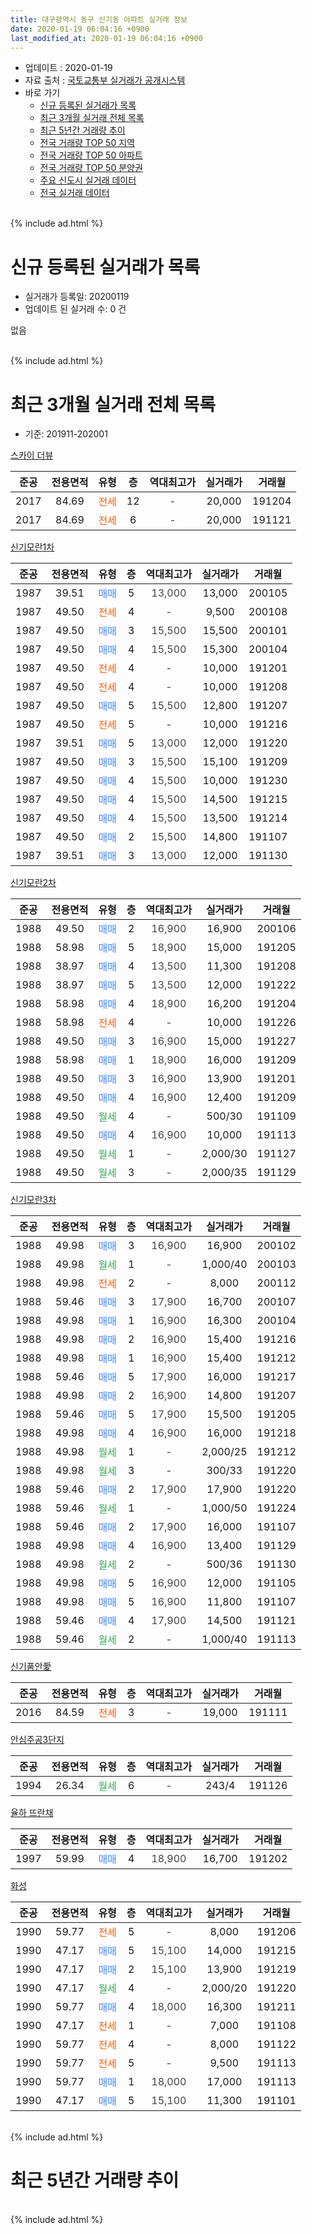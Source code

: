 ```yaml
---
title: 대구광역시 동구 신기동 아파트 실거래 정보
date: 2020-01-19 06:04:16 +0900
last_modified_at: 2020-01-19 06:04:16 +0900
---
```


* 업데이트 : 2020-01-19
* 자료 출처 : [국토교통부 실거래가 공개시스템](http://rt.molit.go.kr)
* 바로 가기
    * [신규 등록된 실거래가 목록](#신규-등록된-실거래가-목록)
    * [최근 3개월 실거래 전체 목록](#최근-3개월-실거래-전체-목록)
    * [최근 5년간 거래량 추이](#최근-5년간-거래량-추이)
    * [전국 거래량 TOP 50 지역](https://apt-info.github.io/apt-trade-info/최근-3개월-전국에서-가장-거래가-많이-발생한-지역)
    * [전국 거래량 TOP 50 아파트](https://apt-info.github.io/apt-trade-info/최근-3개월-전국에서-가장-거래가-많이-발생한-아파트)
    * [전국 거래량 TOP 50 분양권](https://apt-info.github.io/apt-trade-info/최근-3개월-전국에서-가장-거래가-많이-발생한-분양권)
    * [주요 신도시 실거래 데이터](https://apt-info.github.io/apt-trade-info/주요-신도시)
    * [전국 실거래 데이터](https://apt-info.github.io/apt-trade-info/전국)
<br>
{% include ad.html %}
<br>

# 신규 등록된 실거래가 목록
* 실거래가 등록일: 20200119
* 업데이트 된 실거래 수: 0 건

없음

<br>
{% include ad.html %}
<br>

# 최근 3개월 실거래 전체 목록
* 기준: 201911-202001


[스카이 더뷰](https://search.naver.com/search.naver?query=%EB%8C%80%EA%B5%AC%EA%B4%91%EC%97%AD%EC%8B%9C+%EB%8F%99%EA%B5%AC+%EC%8B%A0%EA%B8%B0%EB%8F%99+%EC%8A%A4%EC%B9%B4%EC%9D%B4+%EB%8D%94%EB%B7%B0)

|준공|전용면적|유형|층|역대최고가|실거래가|거래월|
|:---:|:---:|:---:|:---:|:---:|:---:|:---:|
|2017|84.69|<span style="color:#ff5a00">전세</span>|12|<span style="color:#444444">-</span>|20,000|191204|
|2017|84.69|<span style="color:#ff5a00">전세</span>|6|<span style="color:#444444">-</span>|20,000|191121|

[신기모란1차](https://search.naver.com/search.naver?query=%EB%8C%80%EA%B5%AC%EA%B4%91%EC%97%AD%EC%8B%9C+%EB%8F%99%EA%B5%AC+%EC%8B%A0%EA%B8%B0%EB%8F%99+%EC%8B%A0%EA%B8%B0%EB%AA%A8%EB%9E%801%EC%B0%A8)

|준공|전용면적|유형|층|역대최고가|실거래가|거래월|
|:---:|:---:|:---:|:---:|:---:|:---:|:---:|
|1987|39.51|<span style="color:#4285f3">매매</span>|5|<span style="color:#444444">13,000</span>|13,000|200105|
|1987|49.50|<span style="color:#ff5a00">전세</span>|4|<span style="color:#444444">-</span>|9,500|200108|
|1987|49.50|<span style="color:#4285f3">매매</span>|3|<span style="color:#444444">15,500</span>|15,500|200101|
|1987|49.50|<span style="color:#4285f3">매매</span>|4|<span style="color:#444444">15,500</span>|15,300|200104|
|1987|49.50|<span style="color:#ff5a00">전세</span>|4|<span style="color:#444444">-</span>|10,000|191201|
|1987|49.50|<span style="color:#ff5a00">전세</span>|4|<span style="color:#444444">-</span>|10,000|191208|
|1987|49.50|<span style="color:#4285f3">매매</span>|5|<span style="color:#444444">15,500</span>|12,800|191207|
|1987|49.50|<span style="color:#ff5a00">전세</span>|5|<span style="color:#444444">-</span>|10,000|191216|
|1987|39.51|<span style="color:#4285f3">매매</span>|5|<span style="color:#444444">13,000</span>|12,000|191220|
|1987|49.50|<span style="color:#4285f3">매매</span>|3|<span style="color:#444444">15,500</span>|15,100|191209|
|1987|49.50|<span style="color:#4285f3">매매</span>|4|<span style="color:#444444">15,500</span>|10,000|191230|
|1987|49.50|<span style="color:#4285f3">매매</span>|4|<span style="color:#444444">15,500</span>|14,500|191215|
|1987|49.50|<span style="color:#4285f3">매매</span>|4|<span style="color:#444444">15,500</span>|13,500|191214|
|1987|49.50|<span style="color:#4285f3">매매</span>|2|<span style="color:#444444">15,500</span>|14,800|191107|
|1987|39.51|<span style="color:#4285f3">매매</span>|3|<span style="color:#444444">13,000</span>|12,000|191130|

[신기모란2차](https://search.naver.com/search.naver?query=%EB%8C%80%EA%B5%AC%EA%B4%91%EC%97%AD%EC%8B%9C+%EB%8F%99%EA%B5%AC+%EC%8B%A0%EA%B8%B0%EB%8F%99+%EC%8B%A0%EA%B8%B0%EB%AA%A8%EB%9E%802%EC%B0%A8)

|준공|전용면적|유형|층|역대최고가|실거래가|거래월|
|:---:|:---:|:---:|:---:|:---:|:---:|:---:|
|1988|49.50|<span style="color:#4285f3">매매</span>|2|<span style="color:#444444">16,900</span>|16,900|200106|
|1988|58.98|<span style="color:#4285f3">매매</span>|5|<span style="color:#444444">18,900</span>|15,000|191205|
|1988|38.97|<span style="color:#4285f3">매매</span>|4|<span style="color:#444444">13,500</span>|11,300|191208|
|1988|38.97|<span style="color:#4285f3">매매</span>|5|<span style="color:#444444">13,500</span>|12,000|191222|
|1988|58.98|<span style="color:#4285f3">매매</span>|4|<span style="color:#444444">18,900</span>|16,200|191204|
|1988|58.98|<span style="color:#ff5a00">전세</span>|4|<span style="color:#444444">-</span>|10,000|191226|
|1988|49.50|<span style="color:#4285f3">매매</span>|3|<span style="color:#444444">16,900</span>|15,000|191227|
|1988|58.98|<span style="color:#4285f3">매매</span>|1|<span style="color:#444444">18,900</span>|16,000|191209|
|1988|49.50|<span style="color:#4285f3">매매</span>|3|<span style="color:#444444">16,900</span>|13,900|191201|
|1988|49.50|<span style="color:#4285f3">매매</span>|4|<span style="color:#444444">16,900</span>|12,400|191209|
|1988|49.50|<span style="color:#34a853">월세</span>|4|<span style="color:#444444">-</span>|500/30|191109|
|1988|49.50|<span style="color:#4285f3">매매</span>|4|<span style="color:#444444">16,900</span>|10,000|191113|
|1988|49.50|<span style="color:#34a853">월세</span>|1|<span style="color:#444444">-</span>|2,000/30|191127|
|1988|49.50|<span style="color:#34a853">월세</span>|3|<span style="color:#444444">-</span>|2,000/35|191129|

[신기모란3차](https://search.naver.com/search.naver?query=%EB%8C%80%EA%B5%AC%EA%B4%91%EC%97%AD%EC%8B%9C+%EB%8F%99%EA%B5%AC+%EC%8B%A0%EA%B8%B0%EB%8F%99+%EC%8B%A0%EA%B8%B0%EB%AA%A8%EB%9E%803%EC%B0%A8)

|준공|전용면적|유형|층|역대최고가|실거래가|거래월|
|:---:|:---:|:---:|:---:|:---:|:---:|:---:|
|1988|49.98|<span style="color:#4285f3">매매</span>|3|<span style="color:#444444">16,900</span>|16,900|200102|
|1988|49.98|<span style="color:#34a853">월세</span>|1|<span style="color:#444444">-</span>|1,000/40|200103|
|1988|49.98|<span style="color:#ff5a00">전세</span>|2|<span style="color:#444444">-</span>|8,000|200112|
|1988|59.46|<span style="color:#4285f3">매매</span>|3|<span style="color:#444444">17,900</span>|16,700|200107|
|1988|49.98|<span style="color:#4285f3">매매</span>|1|<span style="color:#444444">16,900</span>|16,300|200104|
|1988|49.98|<span style="color:#4285f3">매매</span>|2|<span style="color:#444444">16,900</span>|15,400|191216|
|1988|49.98|<span style="color:#4285f3">매매</span>|1|<span style="color:#444444">16,900</span>|15,400|191212|
|1988|59.46|<span style="color:#4285f3">매매</span>|5|<span style="color:#444444">17,900</span>|16,000|191217|
|1988|49.98|<span style="color:#4285f3">매매</span>|2|<span style="color:#444444">16,900</span>|14,800|191207|
|1988|59.46|<span style="color:#4285f3">매매</span>|5|<span style="color:#444444">17,900</span>|15,500|191205|
|1988|49.98|<span style="color:#4285f3">매매</span>|4|<span style="color:#444444">16,900</span>|16,000|191218|
|1988|49.98|<span style="color:#34a853">월세</span>|1|<span style="color:#444444">-</span>|2,000/25|191212|
|1988|49.98|<span style="color:#34a853">월세</span>|3|<span style="color:#444444">-</span>|300/33|191220|
|1988|59.46|<span style="color:#4285f3">매매</span>|2|<span style="color:#444444">17,900</span>|17,900|191220|
|1988|59.46|<span style="color:#34a853">월세</span>|1|<span style="color:#444444">-</span>|1,000/50|191224|
|1988|59.46|<span style="color:#4285f3">매매</span>|2|<span style="color:#444444">17,900</span>|16,000|191107|
|1988|49.98|<span style="color:#4285f3">매매</span>|4|<span style="color:#444444">16,900</span>|13,400|191129|
|1988|49.98|<span style="color:#34a853">월세</span>|2|<span style="color:#444444">-</span>|500/36|191130|
|1988|49.98|<span style="color:#4285f3">매매</span>|5|<span style="color:#444444">16,900</span>|12,000|191105|
|1988|49.98|<span style="color:#4285f3">매매</span>|5|<span style="color:#444444">16,900</span>|11,800|191107|
|1988|59.46|<span style="color:#4285f3">매매</span>|4|<span style="color:#444444">17,900</span>|14,500|191121|
|1988|59.46|<span style="color:#34a853">월세</span>|2|<span style="color:#444444">-</span>|1,000/40|191113|


<script async src="//pagead2.googlesyndication.com/pagead/js/adsbygoogle.js"></script>
<!-- 기본 -->
<ins class="adsbygoogle"
     style="display:block"
     data-ad-client="ca-pub-1142216861245946"
     data-ad-slot="4805727019"
     data-ad-format="auto"
     data-full-width-responsive="true"></ins>
<script>
(adsbygoogle = window.adsbygoogle || []).push({});
</script>


[신기품안愛](https://search.naver.com/search.naver?query=%EB%8C%80%EA%B5%AC%EA%B4%91%EC%97%AD%EC%8B%9C+%EB%8F%99%EA%B5%AC+%EC%8B%A0%EA%B8%B0%EB%8F%99+%EC%8B%A0%EA%B8%B0%ED%92%88%EC%95%88%E6%84%9B)

|준공|전용면적|유형|층|역대최고가|실거래가|거래월|
|:---:|:---:|:---:|:---:|:---:|:---:|:---:|
|2016|84.59|<span style="color:#ff5a00">전세</span>|3|<span style="color:#444444">-</span>|19,000|191111|

[안심주공3단지](https://search.naver.com/search.naver?query=%EB%8C%80%EA%B5%AC%EA%B4%91%EC%97%AD%EC%8B%9C+%EB%8F%99%EA%B5%AC+%EC%8B%A0%EA%B8%B0%EB%8F%99+%EC%95%88%EC%8B%AC%EC%A3%BC%EA%B3%B53%EB%8B%A8%EC%A7%80)

|준공|전용면적|유형|층|역대최고가|실거래가|거래월|
|:---:|:---:|:---:|:---:|:---:|:---:|:---:|
|1994|26.34|<span style="color:#34a853">월세</span>|6|<span style="color:#444444">-</span>|243/4|191126|

[율하 뜨란채](https://search.naver.com/search.naver?query=%EB%8C%80%EA%B5%AC%EA%B4%91%EC%97%AD%EC%8B%9C+%EB%8F%99%EA%B5%AC+%EC%8B%A0%EA%B8%B0%EB%8F%99+%EC%9C%A8%ED%95%98+%EB%9C%A8%EB%9E%80%EC%B1%84)

|준공|전용면적|유형|층|역대최고가|실거래가|거래월|
|:---:|:---:|:---:|:---:|:---:|:---:|:---:|
|1997|59.99|<span style="color:#4285f3">매매</span>|4|<span style="color:#444444">18,900</span>|16,700|191202|

[화성](https://search.naver.com/search.naver?query=%EB%8C%80%EA%B5%AC%EA%B4%91%EC%97%AD%EC%8B%9C+%EB%8F%99%EA%B5%AC+%EC%8B%A0%EA%B8%B0%EB%8F%99+%ED%99%94%EC%84%B1)

|준공|전용면적|유형|층|역대최고가|실거래가|거래월|
|:---:|:---:|:---:|:---:|:---:|:---:|:---:|
|1990|59.77|<span style="color:#ff5a00">전세</span>|5|<span style="color:#444444">-</span>|8,000|191206|
|1990|47.17|<span style="color:#4285f3">매매</span>|5|<span style="color:#444444">15,100</span>|14,000|191215|
|1990|47.17|<span style="color:#4285f3">매매</span>|2|<span style="color:#444444">15,100</span>|13,900|191219|
|1990|47.17|<span style="color:#34a853">월세</span>|4|<span style="color:#444444">-</span>|2,000/20|191220|
|1990|59.77|<span style="color:#4285f3">매매</span>|4|<span style="color:#444444">18,000</span>|16,300|191211|
|1990|47.17|<span style="color:#ff5a00">전세</span>|1|<span style="color:#444444">-</span>|7,000|191108|
|1990|59.77|<span style="color:#ff5a00">전세</span>|4|<span style="color:#444444">-</span>|8,000|191122|
|1990|59.77|<span style="color:#ff5a00">전세</span>|5|<span style="color:#444444">-</span>|9,500|191113|
|1990|59.77|<span style="color:#4285f3">매매</span>|1|<span style="color:#444444">18,000</span>|17,000|191113|
|1990|47.17|<span style="color:#4285f3">매매</span>|5|<span style="color:#444444">15,100</span>|11,300|191101|


<br>
{% include ad.html %}
<br>

# 최근 5년간 거래량 추이


<div style="width:100%;">
    <canvas id="deal_progress" height="200"></canvas>
</div>

<script>
new Chart(document.getElementById("deal_progress"), {
    type: 'line',
    data: {
        labels: ['201501','201502','201503','201504','201505','201506','201507','201508','201509','201510','201511','201512','201601','201602','201603','201604','201605','201606','201607','201608','201609','201610','201611','201612','201701','201702','201703','201704','201705','201706','201707','201708','201709','201710','201711','201712','201801','201802','201803','201804','201805','201806','201807','201808','201809','201810','201811','201812','201901','201902','201903','201904','201905','201906','201907','201908','201909','201910','201911','201912','202001'],
        datasets: [{
            label: '매매',
            pointRadius: 1,
            data: [17, 23, 28, 13, 17, 17, 22, 23, 11, 24, 18, 20, 9, 7, 8, 6, 12, 8, 10, 9, 11, 12, 5, 20, 12, 15, 12, 10, 10, 17, 11, 5, 9, 12, 16, 9, 9, 10, 10, 5, 6, 6, 7, 8, 7, 12, 10, 6, 12, 9, 11, 28, 23, 19, 9, 9, 17, 17, 10, 25, 7],
            borderColor: "rgba(255, 201, 14, 1)",
            backgroundColor: "rgba(255, 201, 14, 0.5)",
            fill: false,
            lineTension: 0
        },{
            label: '전월세',
            pointRadius: 1,
            data: [4, 10, 15, 7, 11, 8, 5, 11, 8, 19, 7, 13, 8, 10, 11, 12, 5, 8, 8, 11, 6, 11, 5, 7, 14, 12, 12, 10, 6, 11, 13, 8, 7, 9, 13, 9, 9, 5, 7, 12, 16, 13, 5, 9, 12, 13, 13, 5, 15, 15, 13, 13, 8, 16, 7, 9, 13, 16, 11, 10, 3],
            borderColor: "rgba(0, 141, 185, 1)",
            backgroundColor: "rgba(0, 141, 185, 0.5)",
            fill: false,
            lineTension: 0
        }
        ]
    },
    options: {
        responsive: true,
        title: {
            display: false
        },
        tooltips: {
            mode: 'index',
            intersect: false
        },
        hover: {
            mode: 'nearest',
            intersect: true
        },
        scales: {
            xAxes: [{
                display: true,
                scaleLabel: {
                    display: true,
                    labelString: '년/월'
                }
            }],
            yAxes: [{
                display: true,
                ticks: {
                    suggestedMin: 0,
                },
                scaleLabel: {
                    display: true,
                    labelString: '실거래 수'
                }
            }]
        }
    }
});

</script>


<br>
{% include ad.html %}
<br>

